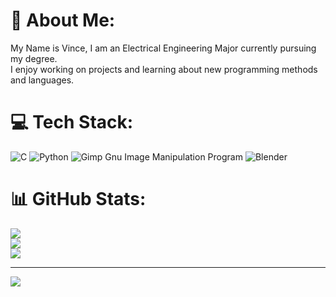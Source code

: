# 💫 About Me:
My Name is Vince, I am an Electrical Engineering Major currently pursuing my degree. <br>I enjoy working on projects and learning about new programming methods and languages. 


# 💻 Tech Stack:
![C](https://img.shields.io/badge/c-%2300599C.svg?style=for-the-badge&logo=c&logoColor=white) ![Python](https://img.shields.io/badge/python-3670A0?style=for-the-badge&logo=python&logoColor=ffdd54) ![Gimp Gnu Image Manipulation Program](https://img.shields.io/badge/Gimp-657D8B?style=for-the-badge&logo=gimp&logoColor=FFFFFF) ![Blender](https://img.shields.io/badge/blender-%23F5792A.svg?style=for-the-badge&logo=blender&logoColor=white)
# 📊 GitHub Stats:
![](https://github-readme-stats.vercel.app/api?username=vinnymitch&theme=dark&hide_border=false&include_all_commits=true&count_private=true)<br/>
![](https://github-readme-streak-stats.herokuapp.com/?user=vinnymitch&theme=dark&hide_border=false)<br/>
![](https://github-readme-stats.vercel.app/api/top-langs/?username=vinnymitch&theme=dark&hide_border=false&include_all_commits=true&count_private=true&layout=compact)

---
[![](https://visitcount.itsvg.in/api?id=vinnymitch&icon=0&color=0)](https://visitcount.itsvg.in)

<!-- Proudly created with GPRM ( https://gprm.itsvg.in ) -->